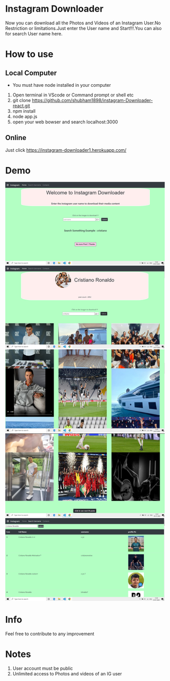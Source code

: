 # Instagram Downloader
Now you can download all the Photos and Videos of an Instagram User.No Restriction or limitations.Just enter the User name and Start!!!.You can also for search User name here.
# How to use
## Local Computer
+ You must have node installed in your computer
1. Open terminal in VScode or Command prompt or shell etc
2. git clone https://github.com/shubham1898/instagram-Downloader-react.git
3. npm install
4. node app.js
5. open your web bowser and search localhost:3000

## Online
  Just click https://instagram-downloader1.herokuapp.com/

# Demo
![Home Page](public/page1n.png)
![search Home](public/page2n.png)
![result Page](public/page3n.png)
![result Page](public/page4n.png)
![Search Page](public/page5.png)
# Info
Feel free to contribute to any improvement

# Notes
1. User account must be public
2. Unlimited access to Photos and videos of an IG user
